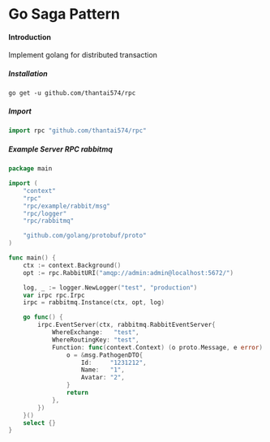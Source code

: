 # Go Saga Pattern 
#### Introduction 
Implement golang for distributed transaction 

##### Installation 
```shell
go get -u github.com/thantai574/rpc
```
##### Import 
```go
import rpc "github.com/thantai574/rpc"
```
##### Example Server RPC rabbitmq
```go
package main

import (
	"context"
	"rpc"
	"rpc/example/rabbit/msg"
	"rpc/logger"
	"rpc/rabbitmq"

	"github.com/golang/protobuf/proto"
)

func main() {
	ctx := context.Background()
	opt := rpc.RabbitURI("amqp://admin:admin@localhost:5672/")

	log, _ := logger.NewLogger("test", "production")
	var irpc rpc.Irpc
	irpc = rabbitmq.Instance(ctx, opt, log)

	go func() {
		irpc.EventServer(ctx, rabbitmq.RabbitEventServer{
			WhereExchange:   "test",
			WhereRoutingKey: "test",
			Function: func(context.Context) (o proto.Message, e error) {
				o = &msg.PathogenDTO{
					Id:     "1231212",
					Name:   "1",
					Avatar: "2",
				}
				return
			},
		})
	}()
	select {}
}

```
##
